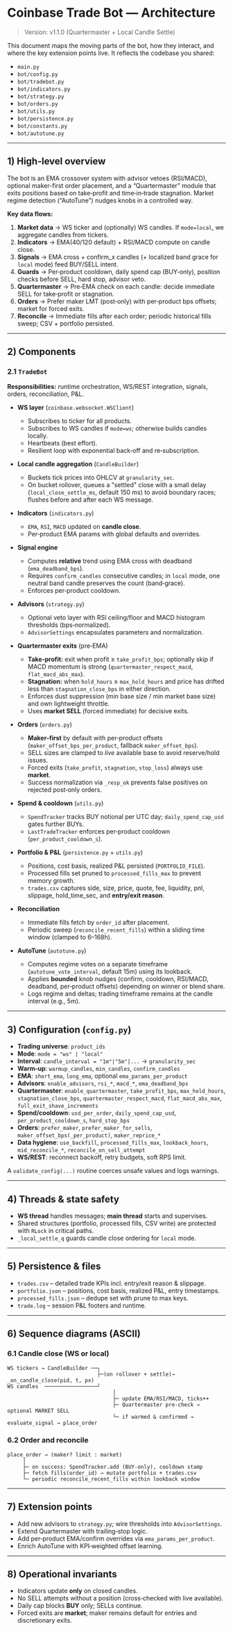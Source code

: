 # Coinbase Trade Bot — Architecture

> Version: v1.1.0 (Quartermaster + Local Candle Settle)

This document maps the moving parts of the bot, how they interact, and where the key extension points live. It reflects the codebase you shared:

- `main.py`
- `bot/config.py`
- `bot/tradebot.py`
- `bot/indicators.py`
- `bot/strategy.py`
- `bot/orders.py`
- `bot/utils.py`
- `bot/persistence.py`
- `bot/constants.py`
- `bot/autotune.py`

---

## 1) High‑level overview

The bot is an EMA crossover system with advisor vetoes (RSI/MACD), optional maker-first order placement, and a “Quartermaster” module that exits positions based on take‑profit and time‑in‑trade stagnation. Market regime detection (“AutoTune”) nudges knobs in a controlled way.

**Key data flows:**

1. **Market data** → WS ticker and (optionally) WS candles. If `mode=local`, we aggregate candles from tickers.
2. **Indicators** → EMA(40/120 default) + RSI/MACD compute on candle close.
3. **Signals** → EMA cross + confirm_x candles (+ localized band grace for `local` mode) feed BUY/SELL intent.
4. **Guards** → Per‑product cooldown, daily spend cap (BUY‑only), position checks before SELL, hard stop, advisor veto.
5. **Quartermaster** → Pre‑EMA check on each candle: decide immediate SELL for take‑profit or stagnation.
6. **Orders** → Prefer maker LMT (post‑only) with per‑product bps offsets; market for forced exits.
7. **Reconcile** → Immediate fills after each order; periodic historical fills sweep; CSV + portfolio persisted.

---

## 2) Components

### 2.1 `TradeBot`
**Responsibilities:** runtime orchestration, WS/REST integration, signals, orders, reconciliation, P&L.

- **WS layer** (`coinbase.websocket.WSClient`)
  - Subscribes to ticker for all products.
  - Subscribes to WS candles if `mode=ws`; otherwise builds candles locally.
  - Heartbeats (best effort).
  - Resilient loop with exponential back‑off and re‑subscription.

- **Local candle aggregation** (`CandleBuilder`)
  - Buckets tick prices into OHLCV at `granularity_sec`.
  - On bucket rollover, queues a "settled" close with a small delay (`local_close_settle_ms`, default 150 ms) to avoid boundary races; flushes before and after each WS message.

- **Indicators** (`indicators.py`)
  - `EMA`, `RSI`, `MACD` updated on **candle close**.
  - Per‑product EMA params with global defaults and overrides.

- **Signal engine**
  - Computes **relative** trend using EMA cross with deadband (`ema_deadband_bps`).
  - Requires `confirm_candles` consecutive candles; in `local` mode, one neutral band candle preserves the count (band‑grace).
  - Enforces per‑product cooldown.

- **Advisors** (`strategy.py`)
  - Optional veto layer with RSI ceiling/floor and MACD histogram thresholds (bps‑normalized).
  - `AdvisorSettings` encapsulates parameters and normalization.

- **Quartermaster exits** (pre‑EMA)
  - **Take‑profit:** exit when profit ≥ `take_profit_bps`; optionally skip if MACD momentum is strong (`quartermaster_respect_macd`, `flat_macd_abs_max`).
  - **Stagnation:** when `hold_hours` ≥ `max_hold_hours` and price has drifted less than `stagnation_close_bps` in either direction.
  - Enforces dust suppression (min base size / min market base size) and own lightweight throttle.
  - Uses **market SELL** (forced immediate) for decisive exits.

- **Orders** (`orders.py`)
  - **Maker‑first** by default with per‑product offsets (`maker_offset_bps_per_product`, fallback `maker_offset_bps`).
  - SELL sizes are clamped to *live* available base to avoid reserve/hold issues.
  - Forced exits (`take_profit`, `stagnation`, `stop_loss`) always use **market**.
  - Success normalization via `_resp_ok` prevents false positives on rejected post‑only orders.

- **Spend & cooldown** (`utils.py`)
  - `SpendTracker` tracks BUY notional per UTC day; `daily_spend_cap_usd` gates further BUYs.
  - `LastTradeTracker` enforces per‑product cooldown (`per_product_cooldown_s`).

- **Portfolio & P&L** (`persistence.py` + `utils.py`)
  - Positions, cost basis, realized P&L persisted (`PORTFOLIO_FILE`).
  - Processed fills set pruned to `processed_fills_max` to prevent memory growth.
  - `trades.csv` captures side, size, price, quote, fee, liquidity, pnl, slippage, hold_time_sec, and **entry/exit reason**.

- **Reconciliation**
  - Immediate fills fetch by `order_id` after placement.
  - Periodic sweep (`reconcile_recent_fills`) within a sliding time window (clamped to 6–168h).

- **AutoTune** (`autotune.py`)
  - Computes regime votes on a separate timeframe (`autotune_vote_interval`, default 15m) using its lookback.
  - Applies **bounded** knob nudges (confirm, cooldown, RSI/MACD, deadband, per‑product offsets) depending on winner or blend share.
  - Logs regime and deltas; trading timeframe remains at the candle interval (e.g., 5m).

---

## 3) Configuration (`config.py`)

- **Trading universe**: `product_ids`
- **Mode**: `mode = "ws" | "local"`
- **Interval**: `candle_interval = "1m"|"5m"|...` → `granularity_sec`
- **Warm‑up**: `warmup_candles`, `min_candles`, `confirm_candles`
- **EMA**: `short_ema`, `long_ema`, optional `ema_params_per_product`
- **Advisors**: `enable_advisors`, `rsi_*`, `macd_*`, `ema_deadband_bps`
- **Quartermaster**: `enable_quartermaster`, `take_profit_bps`, `max_hold_hours`, `stagnation_close_bps`, `quartermaster_respect_macd`, `flat_macd_abs_max`, `full_exit_shave_increments`
- **Spend/cooldown**: `usd_per_order`, `daily_spend_cap_usd`, `per_product_cooldown_s`, `hard_stop_bps`
- **Orders**: `prefer_maker`, `prefer_maker_for_sells`, `maker_offset_bps(_per_product)`, `maker_reprice_*`
- **Data hygiene**: `use_backfill`, `processed_fills_max`, `lookback_hours`, `mid_reconcile_*`, `reconcile_on_sell_attempt`
- **WS/REST**: reconnect backoff, retry budgets, soft RPS limit.

A `validate_config(...)` routine coerces unsafe values and logs warnings.

---

## 4) Threads & state safety

- **WS thread** handles messages; **main thread** starts and supervises.
- Shared structures (portfolio, processed fills, CSV write) are protected with `RLock` in critical paths.
- `_local_settle_q` guards candle close ordering for `local` mode.

---

## 5) Persistence & files

- `trades.csv` – detailed trade KPIs incl. entry/exit reason & slippage.
- `portfolio.json` – positions, cost basis, realized P&L, entry timestamps.
- `processed_fills.json` – dedupe set with prune to max keys.
- `trade.log` – session P&L footers and runtime.

---

## 6) Sequence diagrams (ASCII)

### 6.1 Candle close (WS or local)
```
WS tickers → CandleBuilder ──┐
                             ├─(on rollover + settle)→ _on_candle_close(pid, t, px)
WS candles  ─────────────────┘
                                  │
                                  ├─ update EMA/RSI/MACD, ticks++
                                  ├─ Quartermaster pre‑check → optional MARKET SELL
                                  └─ if warmed & confirmed → evaluate_signal → place_order
```

### 6.2 Order and reconcile
```
place_order → (maker? limit : market)
     │
     ├─ on success: SpendTracker.add (BUY‑only), cooldown stamp
     ├─ fetch fills(order_id) → mutate portfolio + trades.csv
     └─ periodic reconcile_recent_fills within lookback window
```

---

## 7) Extension points

- Add new advisors to `strategy.py`; wire thresholds into `AdvisorSettings`.
- Extend Quartermaster with trailing‑stop logic.
- Add per‑product EMA/confirm overrides via `ema_params_per_product`.
- Enrich AutoTune with KPI‑weighted offset learning.

---

## 8) Operational invariants

- Indicators update **only** on closed candles.
- No SELL attempts without a position (cross‑checked with live available).
- Daily cap blocks **BUY** only; SELLs continue.
- Forced exits are **market**; maker remains default for entries and discretionary exits.

